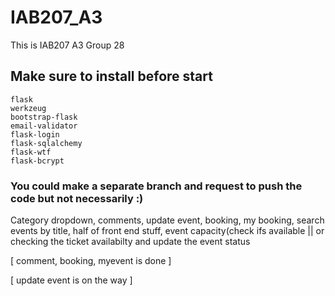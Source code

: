 # IAB207_A3
This is IAB207 A3 Group 28

## Make sure to install before start 
```
flask
werkzeug
bootstrap-flask
email-validator
flask-login
flask-sqlalchemy
flask-wtf
flask-bcrypt
```

### You could make a separate branch and request to push the code but not necessarily :)


Category dropdown, comments, update event, booking, my booking, search events by title, half of front end stuff, event capacity(check ifs available || or checking the ticket availabilty and update the event status

 [ comment, booking, myevent is done ]

 [ update event is on the way ]